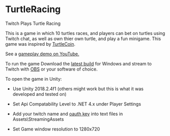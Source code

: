 # TurtleRacing
 Twitch Plays Turtle Racing

This is a game in which 10 turtles races, and players can bet on turtles using Twitch chat, as well as own thier own turtle, and play a fun minigame.  This game was inspired by [TurtleCoin](https://turtlecoin.lol/).

See a [gameplay demo on YouTube.](https://www.youtube.com/watch?v=VYNfHGBAZ34)

To run the game Download the [latest build](https://github.com/pixelryan/TurtleRacing/releases) for Windows and stream to Twitch with [OBS](https://obsproject.com/) or your software of choice.

To open the game in Unity:
* Use Unity 2018.2.4f1 (others might work but this is what it was developed and tested on)

* Set Api Compatability Level to .NET 4.x under Player Settings

* Add your twitch name and [oauth key](https://twitchapps.com/tmi/) into text files in Assets\StreamingAssets

* Set Game window resolution to 1280x720
